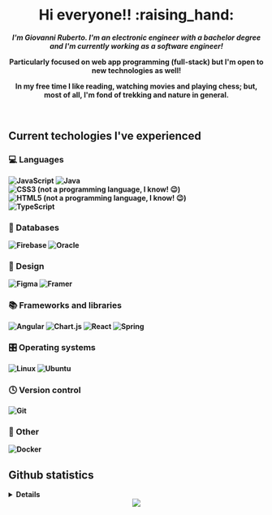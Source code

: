 <h1 align="center"> Hi everyone!! :raising_hand: </h1>

<div align="center">
  <b> <i> I'm Giovanni Ruberto. I'm an electronic engineer with a bachelor degree and I'm currently working as a software engineer! </i>
  <p> Particularly focused on web app programming (full-stack) but I'm open to new technologies as well! </p>
</div>

<p align="center"> In my free time I like reading, watching movies and playing chess; but, most of all, I'm fond of trekking and nature in general. </p>
<br>

## Current techologies I've experienced
### :computer: Languages
![JavaScript](https://img.shields.io/badge/javascript-%23323330.svg?style=for-the-badge&logo=javascript&logoColor=%23F7DF1E)
![Java](https://img.shields.io/badge/java-%23ED8B00.svg?style=for-the-badge&logo=openjdk&logoColor=white)
  <br>
![CSS3](https://img.shields.io/badge/css3-%231572B6.svg?style=for-the-badge&logo=css3&logoColor=white) (not a programming language, I know! :wink:)
  <br>
![HTML5](https://img.shields.io/badge/html5-%23E34F26.svg?style=for-the-badge&logo=html5&logoColor=white) (not a programming language, I know! :wink:)
  <br>
![TypeScript](https://img.shields.io/badge/typescript-%23007ACC.svg?style=for-the-badge&logo=typescript&logoColor=white)
  
### :floppy_disk: Databases
![Firebase](https://img.shields.io/badge/Firebase-039BE5?style=for-the-badge&logo=Firebase&logoColor=white)
![Oracle](https://img.shields.io/badge/Oracle-F80000?style=for-the-badge&logo=oracle&logoColor=white)
  
### :art: Design
![Figma](https://img.shields.io/badge/figma-%23F24E1E.svg?style=for-the-badge&logo=figma&logoColor=white)
![Framer](https://img.shields.io/badge/Framer-black?style=for-the-badge&logo=framer&logoColor=blue)
  
### :books: Frameworks and libraries
![Angular](https://img.shields.io/badge/angular-%23DD0031.svg?style=for-the-badge&logo=angular&logoColor=white)
![Chart.js](https://img.shields.io/badge/chart.js-F5788D.svg?style=for-the-badge&logo=chart.js&logoColor=white)
![React](https://img.shields.io/badge/react-%2320232a.svg?style=for-the-badge&logo=react&logoColor=%2361DAFB)
![Spring](https://img.shields.io/badge/spring-%236DB33F.svg?style=for-the-badge&logo=spring&logoColor=white)
  
### 🎛️ Operating systems
![Linux](https://img.shields.io/badge/Linux-FCC624?style=for-the-badge&logo=linux&logoColor=black)
![Ubuntu](https://img.shields.io/badge/Ubuntu-E95420?style=for-the-badge&logo=ubuntu&logoColor=white)
  
### 🕓 Version control
![Git](https://img.shields.io/badge/git-%23F05033.svg?style=for-the-badge&logo=git&logoColor=white)

### 🥅 Other
![Docker](https://img.shields.io/badge/docker-%230db7ed.svg?style=for-the-badge&logo=docker&logoColor=white)
  
## Github statistics
<details>
  <div align="center">
    <img align="center" src="http://github-profile-summary-cards.vercel.app/api/cards/profile-details?username=Rabberpoli&theme=vue"/>
<img src="http://github-profile-summary-cards.vercel.app/api/cards/stats?username=Rabberpoli&theme=vue"/>
  </div>
</details>

  <div align="center">
    <img src="https://komarev.com/ghpvc/?username=Rabberpoli&color=green&style=flat)" />
  </div>
